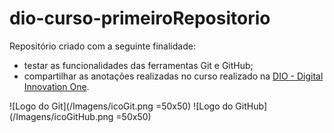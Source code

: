 # dio-curso-primeiroRepositorio
Repositório criado com a seguinte finalidade:  
* testar as funcionalidades das ferramentas Git e GitHub;  
* compartilhar as anotações realizadas no curso realizado na [DIO - Digital Innovation One](https://digitalinnovation.one/"DIO").  

![Logo do Git](/Imagens/icoGit.png =50x50)
![Logo do GitHub](/Imagens/icoGitHub.png =50x50)

